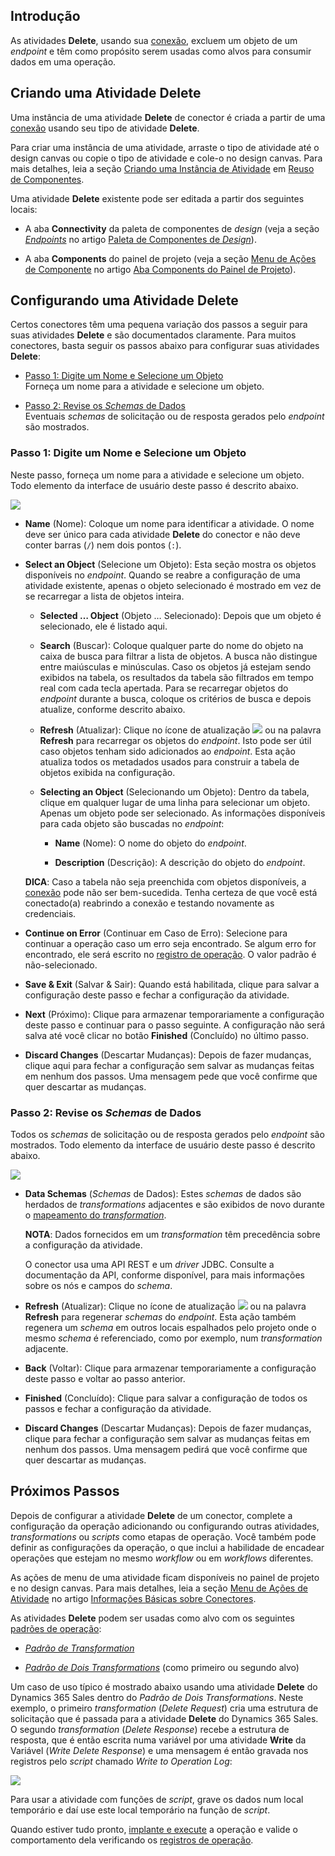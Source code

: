 [//]: # (Atividades Delete)
[//]: # (This is a translation of Version 4, published on April 13, 2022.)


## Introdução

As atividades **Delete**, usando sua [conexão](https://success.jitterbit.com/display/CS/common+connections), excluem um objeto de um *endpoint* e têm como propósito serem usadas como alvos para consumir dados em uma operação.


## Criando uma Atividade Delete

Uma instância de uma atividade **Delete** de conector é criada a partir de uma [conexão](https://success.jitterbit.com/display/CS/common+connections) usando seu tipo de atividade **Delete**.

Para criar uma instância de uma atividade, arraste o tipo de atividade até o design canvas ou copie o tipo de atividade e cole-o no design canvas. Para mais detalhes, leia a seção [Criando uma Instância de Atividade](https://success.jitterbit.com/display/CS/Component+Reuse?showLanguage=pt_BR#ComponentReuse-creating-an-activity-instance) em [Reuso de Componentes](https://success.jitterbit.com/display/CS/Component+Reuse).

Uma atividade **Delete** existente pode ser editada a partir dos seguintes locais:

-   A aba **Connectivity** da paleta de componentes de *design* (veja a seção [*Endpoints*](https://success.jitterbit.com/display/CS/Design+Component+Palette?showLanguage=pt_BR#DesignComponentPalette-endpoints) no artigo [Paleta de Componentes de *Design*](https://success.jitterbit.com/display/CS/Design+Component+Palette?showLanguage=pt_BR)).

-   A aba **Components** do painel de projeto (veja a seção [Menu de Ações de Componente](https://success.jitterbit.com/display/CS/Project+Pane+Components+Tab?showLanguage=pt_BR#ProjectPaneComponentsTab-component-actions-menu) no artigo [Aba Components do Painel de Projeto](https://success.jitterbit.com/display/CS/Project+Pane+Components+Tab?showLanguage=pt_BR)).


## Configurando uma Atividade Delete

Certos conectores têm uma pequena variação dos passos a seguir para suas atividades **Delete** e são documentados claramente. Para muitos conectores, basta seguir os passos abaixo para configurar suas atividades **Delete**:

-   [Passo 1: Digite um Nome e Selecione um Objeto](https://success.jitterbit.com/display/CS/common+delete+activities#step-1-enter-a-name-and-select-an-object)<br/>
    Forneça um nome para a atividade e selecione um objeto.

-   [Passo 2: Revise os *Schemas* de Dados](https://success.jitterbit.com/display/CS/common+delete+activities#step-2-review-the-data-schemas)<br/>
    Eventuais *schemas* de solicitação ou de resposta gerados pelo *endpoint* são mostrados.

### Passo 1: Digite um Nome e Selecione um Objeto

Neste passo, forneça um nome para a atividade e selecione um objeto. Todo elemento da interface de usuário deste passo é descrito abaixo.

<span class="confluence-embedded-file-wrapper"><img src="https://jitterbit.github.io/connectors-docs/common-connector/assets/common-delete-activity-1.png" class="confluence-embedded-image confluence-external-resource" /></span>

-   **Name** (Nome): Coloque um nome para identificar a atividade. O nome deve ser único para cada atividade **Delete** do conector e não deve conter barras (`/`) nem dois pontos (`:`).

-   **Select an Object** (Selecione um Objeto): Esta seção mostra os objetos disponíveis no *endpoint*. Quando se reabre a configuração de uma atividade existente, apenas o objeto selecionado é mostrado em vez de se recarregar a lista de objetos inteira.

    -   **Selected … Object** (Objeto … Selecionado): Depois que um objeto é selecionado, ele é listado aqui.

    -   **Search** (Buscar): Coloque qualquer parte do nome do objeto na caixa de busca para filtrar a lista de objetos. A busca não distingue entre maiúsculas e minúsculas. Caso os objetos já estejam sendo exibidos na tabela, os resultados da tabela são filtrados em tempo real com cada tecla apertada. Para se recarregar objetos do *endpoint* durante a busca, coloque os critérios de busca e depois atualize, conforme descrito abaixo.

    -   **Refresh** (Atualizar): Clique no ícone de atualização <span class="confluence-embedded-file-wrapper confluence-embedded-manual-size"><img src="https://jitterbit.github.io/connectors-docs/common-connector/assets/refresh-icon.png" class="confluence-embedded-image confluence-external-resource" /></span> ou na palavra **Refresh** para recarregar os objetos do *endpoint*. Isto pode ser útil caso objetos tenham sido adicionados ao *endpoint*. Esta ação atualiza todos os metadados usados para construir a tabela de objetos exibida na configuração.

    -   **Selecting an Object** (Selecionando um Objeto): Dentro da tabela, clique em qualquer lugar de uma linha para selecionar um objeto. Apenas um objeto pode ser selecionado. As informações disponíveis para cada objeto são buscadas no *endpoint*:

        -   **Name** (Nome): O nome do objeto do *endpoint*.

        -   **Description** (Descrição): A descrição do objeto do *endpoint*.

    <div class="confluence-information-macro confluence-information-macro-tip conf-macro output-block" hasbody="true" macro-name="tip">

    <span class="aui-icon aui-icon-small aui-iconfont-approve confluence-information-macro-icon"> </span>

    <div class="confluence-information-macro-body">

    **DICA**: Caso a tabela não seja preenchida com objetos disponíveis, a [conexão](https://success.jitterbit.com/display/CS/common+connections) pode não ser bem-sucedida. Tenha certeza de que você está conectado(a) reabrindo a conexão e testando novamente as credenciais.

    </div>

    </div>

-   **Continue on Error** (Continuar em Caso de Erro): Selecione para continuar a operação caso um erro seja encontrado. Se algum erro for encontrado, ele será escrito no [registro de operação](https://success.jitterbit.com/display/CS/Operation+Logs?showLanguage=pt_BR). O valor padrão é não-selecionado.

-   **Save & Exit** (Salvar & Sair): Quando está habilitada, clique para salvar a configuração deste passo e fechar a configuração da atividade.

-   **Next** (Próximo): Clique para armazenar temporariamente a configuração deste passo e continuar para o passo seguinte. A configuração não será salva até você clicar no botão **Finished** (Concluído) no último passo.

-   **Discard Changes** (Descartar Mudanças): Depois de fazer mudanças, clique aqui para fechar a configuração sem salvar as mudanças feitas em nenhum dos passos. Uma mensagem pede que você confirme que quer descartar as mudanças.

### Passo 2: Revise os *Schemas* de Dados

Todos os *schemas* de solicitação ou de resposta gerados pelo *endpoint* são mostrados. Todo elemento da interface de usuário deste passo é descrito abaixo.

<span class="confluence-embedded-file-wrapper"><img src="https://jitterbit.github.io/connectors-docs/common-connector/assets/common-delete-activity-2.png" class="confluence-embedded-image confluence-external-resource" /></span>

-   **Data Schemas** (*Schemas* de Dados): Estes *schemas* de dados são herdados de *transformations* adjacentes e são exibidos de novo durante o [mapeamento do *transformation*](https://success.jitterbit.com/display/CS/Transformation+Mapping?showLanguage=pt_BR).

    <div class="confluence-information-macro confluence-information-macro-information conf-macro output-block" hasbody="true" macro-name="info">

    <span class="aui-icon aui-icon-small aui-iconfont-info confluence-information-macro-icon"> </span>

    <div class="confluence-information-macro-body">

    **NOTA**: Dados fornecidos em um *transformation* têm precedência sobre a configuração da atividade.

    </div>

    </div>

    O conector usa uma API REST e um *driver* JDBC. Consulte a documentação da API, conforme disponível, para mais informações sobre os nós e campos do *schema*.

-   **Refresh** (Atualizar): Clique no ícone de atualização <span class="confluence-embedded-file-wrapper confluence-embedded-manual-size"><img src="https://jitterbit.github.io/connectors-docs/common-connector/assets/refresh-icon.png" class="confluence-embedded-image confluence-external-resource" /></span> ou na palavra **Refresh** para regenerar *schemas* do *endpoint*. Esta ação também regenera um *schema* em outros locais espalhados pelo projeto onde o mesmo *schema* é referenciado, como por exemplo, num *transformation* adjacente.

-   **Back** (Voltar): Clique para armazenar temporariamente a configuração deste passo e voltar ao passo anterior.

-   **Finished** (Concluído): Clique para salvar a configuração de todos os passos e fechar a configuração da atividade.

-   **Discard Changes** (Descartar Mudanças): Depois de fazer mudanças, clique para fechar a configuração sem salvar as mudanças feitas em nenhum dos passos. Uma mensagem pedirá que você confirme que quer descartar as mudanças.


## Próximos Passos

Depois de configurar a atividade **Delete** de um conector, complete a configuração da operação adicionando ou configurando outras atividades, *transformations* ou *scripts* como etapas de operação. Você também pode definir as configurações da operação, o que inclui a habilidade de encadear operações que estejam no mesmo *workflow* ou em *workflows* diferentes.

As ações de menu de uma atividade ficam disponíveis no painel de projeto e no design canvas. Para mais detalhes, leia a seção [Menu de Ações de Atividade](https://success.jitterbit.com/display/CS/Connector+Basics#ConnectorBasics-actions-menu) no artigo [Informações Básicas sobre Conectores](https://success.jitterbit.com/display/CS/Connector+Basics#ConnectorBasics).

As atividades **Delete** podem ser usadas como alvo com os seguintes [padrões de operação](https://success.jitterbit.com/display/CS/Operation+Validity#OperationValidity-valid-operation-patterns):

-   [*Padrão de Transformation*](https://success.jitterbit.com/display/CS/Operation+Validity#OperationValidity-transformation-pattern)

-   [*Padrão de Dois Transformations*](https://success.jitterbit.com/display/CS/Operation+Validity#OperationValidity-two-transformation-pattern) (como primeiro ou segundo alvo)

Um caso de uso típico é mostrado abaixo usando uma atividade **Delete** do Dynamics 365 Sales dentro do *Padrão de Dois Transformations*. Neste exemplo, o primeiro *transformation* (*Delete Request*) cria uma estrutura de solicitação que é passada para a atividade **Delete** do Dynamics 365 Sales. O segundo *transformation* (*Delete Response*) recebe a estrutura de resposta, que é então escrita numa variável por uma atividade **Write** da Variável (*Write Delete Response*) e uma mensagem é então gravada nos registros pelo *script* chamado *Write to Operation Log*:

<span class="confluence-embedded-file-wrapper"><img src="https://jitterbit.github.io/connectors-docs/common-connector/assets/common-delete-activity-operation.png" class="confluence-embedded-image confluence-external-resource" /></span>

Para usar a atividade com funções de *script*, grave os dados num local temporário e daí use este local temporário na função de *script*.

Quando estiver tudo pronto, [implante e execute](https://success.jitterbit.com/display/CS/Operation+Deployment+and+Execution) a operação e valide o comportamento dela verificando os [registros de operação](https://success.jitterbit.com/display/CS/Operation+Logs).
